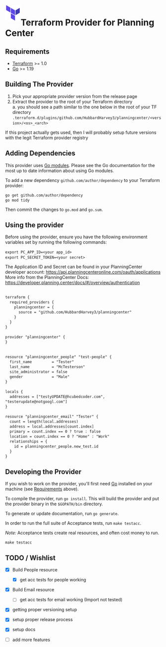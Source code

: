 <a href="https://terraform.io">
    <img src=".github/tf.png" alt="Terraform logo" title="Terraform" align="left" height="50" />
</a>

# Terraform Provider for Planning Center

## Requirements

- [Terraform](https://developer.hashicorp.com/terraform/downloads) >= 1.0
- [Go](https://golang.org/doc/install) >= 1.19

## Building The Provider

1. Pick your appropriate provider version from the release page
2. Extract the provider to the root of your Terraform directory
    <br> a. you should see a path similar to the one below in the root of your TF directory
```.terraform.d/plugins/github.com/HubbardHarvey3/planningcenter/<version>/<os>_<arch>```

If this project actually gets used, then I will probably setup future versions with the legit Terraform provider registry

## Adding Dependencies

This provider uses [Go modules](https://github.com/golang/go/wiki/Modules).
Please see the Go documentation for the most up to date information about using Go modules.

To add a new dependency `github.com/author/dependency` to your Terraform provider:

```shell
go get github.com/author/dependency
go mod tidy
```

Then commit the changes to `go.mod` and `go.sum`.

## Using the provider

Before using the provider, ensure you have the following environment variables set by running the following commands:

```export PC_APP_ID=<your app_id>```<br>
```export PC_SECRET_TOKEN=<your secret>```

The Application ID and Secret can be found in your PlanningCenter developer account: https://api.planningcenteronline.com/oauth/applications
<br>
More info from the PlanningCenter Docs: https://developer.planning.center/docs/#/overview/authentication

```hcl

terraform {
  required_providers {
    planningcenter = {
      source = "github.com/HubbardHarvey3/planningcenter"
    }
  }
}

provider "planningcenter" {
}


resource "planningcenter_people" "test-people" {
  first_name         = "Tester"
  last_name          = "McTesterson"
  site_administrator = false
  gender             = "Male"
}

locals {
  addresses = ["testyUPDATE@hcubedcoder.com", "testerupdate@notgoogl.com"]
}

resource "planningcenter_email" "Tester" {
  count = length(local.addresses)
  address = local.addresses[count.index]
  primary = count.index == 0 ? true : false
  location = count.index == 0 ? "Home" : "Work"
  relationships = {
    id = planningcenter_people.new_test.id
  }
}

```
## Developing the Provider

If you wish to work on the provider, you'll first need [Go](http://www.golang.org) installed on your machine (see [Requirements](#requirements) above).

To compile the provider, run `go install`. This will build the provider and put the provider binary in the `$GOPATH/bin` directory.

To generate or update documentation, run `go generate`.

In order to run the full suite of Acceptance tests, run `make testacc`.

*Note:* Acceptance tests create real resources, and often cost money to run.

```shell
make testacc
```

## TODO / Wishlist
- [x] Build People resource
  - [x] get acc tests for people working

- [x] Build Email resource
  - [ ] get acc tests for email working (Import not tested)

- [x] getting proper versioning setup
- [x] setup proper release process
- [x] setup docs
- [ ] add more features

